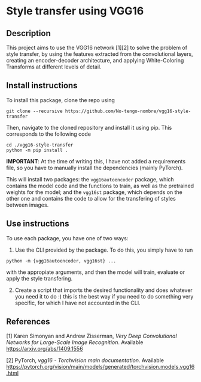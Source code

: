 # Style transfer using VGG16

## Description
This project aims to use the VGG16 network [1][2] to solve the problem of style transfer, by using the features extracted from the convolutional layers, creating an encoder-decoder architecture, and applying White-Coloring Transforms at different levels of detail.


## Install instructions
To install this package, clone the repo using
```
git clone --recursive https://github.com/No-tengo-nombre/vgg16-style-transfer
```

Then, navigate to the cloned repository and install it using pip. This corresponds to the following code
```
cd ./vgg16-style-transfer
python -m pip install .
```

**IMPORTANT**: At the time of writing this, I have not added a requirements file, so you have to manually install the dependencies (mainly PyTorch).

This will install two packages: the `vgg16autoencoder` package, which contains the model code and the functions to train, as well as the pretrained weights for the model; and the `vgg16st` package, which depends on the other one and contains the code to allow for the transfering of styles between images.


## Use instructions
To use each package, you have one of two ways:

1. Use the CLI provided by the package. To do this, you simply have to run
```
python -m {vgg16autoencoder, vgg16st} ...
```
with the appropiate arguments, and then the model will train, evaluate or apply the style transfering.

2. Create a script that imports the desired functionality and does whatever you need it to do :) this is the best way if you need to do something very specific, for which I have not accounted in the CLI.


## References
[1] Karen Simonyan and Andrew Zisserman, *Very Deep Convolutional Networks for Large-Scale Image Recognition*. Available https://arxiv.org/abs/1409.1556

[2] PyTorch, *vgg16 - Torchvision main documentation*. Available https://pytorch.org/vision/main/models/generated/torchvision.models.vgg16.html
